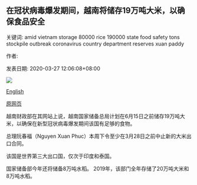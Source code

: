 ## 在冠状病毒爆发期间，越南将储存19万吨大米，以确保食品安全

关键词: amid vietnam storage 80000 rice 190000 state food safety tons stockpile outbreak coronavirus country department reserves xuan paddy

作者: 

发表日期: 2020-03-27 12:06:08+08:00

![](https://www.straitstimes.com/sites/default/files/styles/x_large/public/articles/2020/03/27/ab_rice_270320.jpg?itok=1uLfco7y)

[English](Vietnam%20will%20stockpile%20190%2C000%20tons%20of%20rice%20for%20food%20safety%20amid%20coronavirus%20outbreak.md)

[原网页](https://www.straitstimes.com/asia/se-asia/vietnam-will-stockpile-190000-tons-of-rice-for-food-safety)

越南财政部在其网站上说，越南国家储备总局计划在6月15日之前储存19万吨大米，以确保在新型冠状病毒爆发期间该国有足够的食物。

总理阮春福（Nguyen Xuan Phuc）本周下令至少在3月28日之前中止新的大米出口合同。

该国是世界第三大出口国，仅次于印度和泰国。

国家储备部今年还将储备8万吨水稻。 2019年，该部门全年存储了20万吨大米和8万吨水稻。